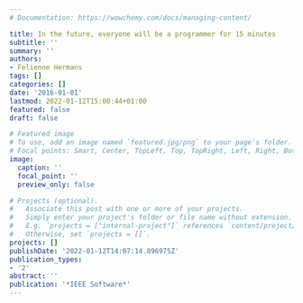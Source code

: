 ```yaml
---
# Documentation: https://wowchemy.com/docs/managing-content/

title: In the future, everyone will be a programmer for 15 minutes
subtitle: ''
summary: ''
authors:
- Felienne Hermans
tags: []
categories: []
date: '2016-01-01'
lastmod: 2022-01-12T15:00:44+01:00
featured: false
draft: false

# Featured image
# To use, add an image named `featured.jpg/png` to your page's folder.
# Focal points: Smart, Center, TopLeft, Top, TopRight, Left, Right, BottomLeft, Bottom, BottomRight.
image:
  caption: ''
  focal_point: ''
  preview_only: false

# Projects (optional).
#   Associate this post with one or more of your projects.
#   Simply enter your project's folder or file name without extension.
#   E.g. `projects = ["internal-project"]` references `content/project/deep-learning/index.md`.
#   Otherwise, set `projects = []`.
projects: []
publishDate: '2022-01-12T14:07:14.896975Z'
publication_types:
- '2'
abstract: ''
publication: '*IEEE Software*'
---
```


